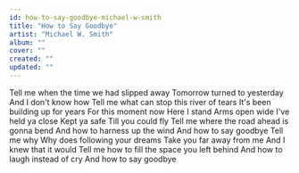 ```yaml
---
id: how-to-say-goodbye-michael-w-smith
title: "How to Say Goodbye"
artist: "Michael W. Smith"
album: ""
cover: ""
created: ""
updated: ""
---
```


Tell me when the time we had slipped away
Tomorrow turned to yesterday
And I don't know how
Tell me what can stop this river of tears
It's been building up for years
For this moment now
Here I stand
Arms open wide
I've held ya close
Kept ya safe
Till you could fly
Tell me where the road ahead is gonna bend
And how to harness up the wind
And how to say goodbye
Tell me why
Why does following your dreams
Take you far away from me
And I knew that it would
Tell me how to fill the space you left behind
And how to laugh instead of cry
And how to say goodbye